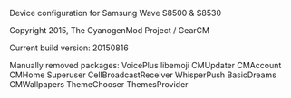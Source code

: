 Device configuration for Samsung Wave S8500 & S8530

Copyright 2015, The CyanogenMod Project / GearCM

Current build version: 20150816

Manually removed packages: VoicePlus libemoji CMUpdater CMAccount CMHome Superuser CellBroadcastReceiver WhisperPush BasicDreams CMWallpapers ThemeChooser ThemesProvider
